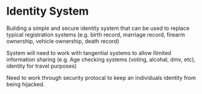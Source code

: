 # Identity System

Building a simple and secure identity system that can be used to replace typical registration systems (e.g. birth record, marriage record, firearm ownership, vehicle ownership, death record)

System will need to work with tangential systems to allow llimited information sharing (e.g. Age checking systems (voting, alcohal, dmv, etc), identity for travel purposes)

Need to work through security protocal to keep an individuals identity from being hijacked.
